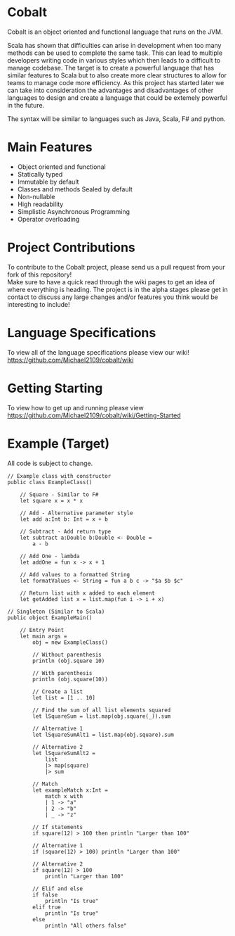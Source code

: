 # Cobalt

Cobalt is an object oriented and functional language that runs on the JVM.

Scala has shown that difficulties can arise in development when too many methods can be used to complete the same task. This can lead to multiple developers writing code in various styles which then leads to a difficult to manage codebase. The target is to create a powerful language that has similar features to Scala but to also create more clear structures to allow for teams to manage code more efficiency. As this project has started later we can take into consideration the advantages and disadvantages of other languages to design and create a language that could be extemely powerful in the future. 

The syntax will be similar to languages such as Java, Scala, F# and python.  

# Main Features
* Object oriented and functional  
* Statically typed
* Immutable by default
* Classes and methods Sealed by default
* Non-nullable
* High readability    
* Simplistic Asynchronous Programming  
* Operator overloading

# Project Contributions
To contribute to the Cobalt project, please send us a pull request from your fork of this repository!  
Make sure to have a quick read through the wiki pages to get an idea of where everything is heading. The project is in the alpha stages please get in contact to discuss any large changes and/or features you think would be interesting to include!

# Language Specifications
To view all of the language specifications please view our wiki!  
https://github.com/Michael2109/cobalt/wiki

# Getting Starting
To view how to get up and running please view  
https://github.com/Michael2109/cobalt/wiki/Getting-Started

# Example (Target)
All code is subject to change. 
```
// Example class with constructor
public class ExampleClass()

    // Square - Similar to F#
    let square x = x * x
    
    // Add - Alternative parameter style
    let add a:Int b: Int = x + b
    
    // Subtract - Add return type
    let subtract a:Double b:Double <- Double = 
        a - b
        
    // Add One - lambda
    let addOne = fun x -> x + 1
    
    // Add values to a formatted String
    let formatValues <- String = fun a b c -> "$a $b $c"
    
    // Return list with x added to each element
    let getAdded list x = list.map(fun i -> i + x)
    
// Singleton (Similar to Scala)
public object ExampleMain()

    // Entry Point
    let main args =
        obj = new ExampleClass()
        
        // Without parenthesis
        println (obj.square 10)
        
        // With parenthesis
        println (obj.square(10))
        
        // Create a list
        let list = [1 .. 10]
        
        // Find the sum of all list elements squared
        let lSquareSum = list.map(obj.square(_)).sum
        
        // Alternative 1
        let lSquareSumAlt1 = list.map(obj.square).sum
        
        // Alternative 2 
        let lSquareSumAlt2 = 
            list
            |> map(square)
            |> sum
            
        // Match 
        let exampleMatch x:Int = 
            match x with
            | 1 -> "a"
            | 2 -> "b"
            | _ -> "z"
        
        // If statements
        if square(12) > 100 then println "Larger than 100"
        
        // Alternative 1
        if (square(12) > 100) println "Larger than 100"
        
        // Alternative 2
        if square(12) > 100
            println "Larger than 100"
            
        // Elif and else
        if false
            println "Is true"
        elif true
            println "Is true"
        else 
            println "All others false"
```
